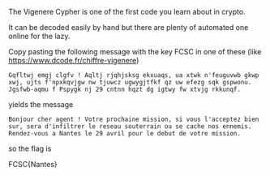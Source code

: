 The Vigenere Cypher is one of the first code you learn about in crypto.

It can be decoded easily by hand but there are plenty of automated one online for the lazy.

Copy pasting the following message with the key FCSC in one of these (like https://www.dcode.fr/chiffre-vigenere)

`Gqfltwj emgj clgfv ! Aqltj rjqhjsksg ekxuaqs, ua xtwk
n'feuguvwb gkwp xwj, ujts f'npxkqvjgw nw tjuwcz
ugwygjtfkf qz uw efezg sqk gspwonu. Jgsfwb-aqmu f
Pspygk nj 29 cntnn hqzt dg igtwy fw xtvjg rkkunqf.`

yields the message

`Bonjour cher agent ! Votre prochaine mission, si vous
l'acceptez bien sur, sera d'infiltrer le reseau
souterrain ou se cache nos ennemis. Rendez-vous a
Nantes le 29 avril pour le debut de votre mission.`

so the flag is

FCSC{Nantes}
